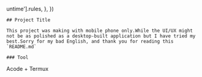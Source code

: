 untime'].rules,
  },
})
```
## Project Title

This project was making with mobile phone only.While the UI/UX might not be as polished as a desktop-built application but I have tried my best.Sorry for my bad English, and thank you for reading this `README.md`

### Tool
```
Acode + Termux
```

